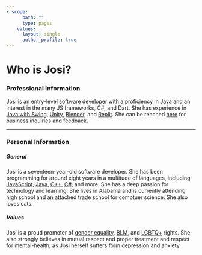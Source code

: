 ```yaml
---
- scope:
      path: ""
      type: pages
    values:
      layout: single
      author_profile: true
---
```


# Who is Josi?

### Professional Information

Josi is an entry-level software developer with a proficiency in Java and an interest in the many JS frameworks, C#, and Dart. She has experience in [Java with Swing](https://en.wikipedia.org/wiki/Swing_(Java)), [Unity](https://en.wikipedia.org/wiki/Unity_(game_engine)), [Blender](https://en.wikipedia.org/wiki/Blender_(software)), and [Replit](https://en.wikipedia.org/wiki/Replit). She can be reached [here](/contact) for business inquiries and feedback.

---

### Personal Information

##### General

Josi is a seventeen-year-old software developer. She has been programming for around eight years in a multitude of languages, including [JavaScript](https://en.wikipedia.org/wiki/JavaScript), [Java](https://en.wikipedia.org/wiki/Java_(programming_language)), [C++](https://en.wikipedia.org/wiki/C%2B%2B), [C#](https://en.wikipedia.org/wiki/C_Sharp_(programming_language)), and more. She has a deep passion for technology and learning. She lives in Alabama and is currently attending high school and an attached trade school for comptuer science. She also loves cats.

##### Values

Josi is a proud promoter of [gender equality](https://en.wikipedia.org/wiki/Gender_equality), [BLM](https://en.wikipedia.org/wiki/Black_Lives_Matter), and [LGBTQ+](https://en.wikipedia.org/wiki/LGBT) rights. She also strongly believes in mutual respect and proper treatment and respect for mental-health, as Josi herself suffers form depression and anxiety.